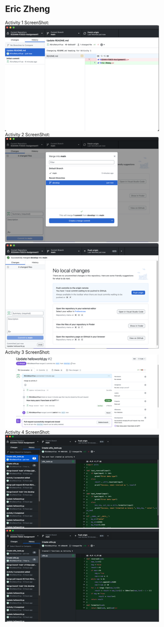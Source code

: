 # Eric Zheng
Activity 1 ScreenShot:
![alt text](ECE444_Activity_1.png "Activity 1 ScreenShot")
Activity 2 ScreenShot:
![alt text](activity_2_1.png "Activity 2 ScreenShot 1")
![alt text](activity_2_2.png "Activity 2 ScreenShot 2")
Activity 3 ScreenShot:
![alt text](activity_3.png "Activity 3 ScreenShot")
Activity 4 ScreenShot:
![alt text](activity_4_1.png "Activity 4 ScreenShot 1")
![alt text](activity_4_2.png "Activity 4 ScreenShot 2")